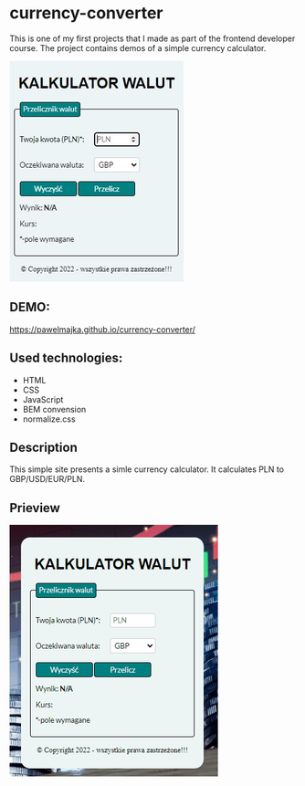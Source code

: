# currency-converter
This is one of my first projects that I made as part of the frontend developer course. The project contains demos of a simple currency calculator.

![page view](images/pageviev.jpg)

## DEMO:
https://pawelmajka.github.io/currency-converter/

## Used technologies:
- HTML
- CSS
- JavaScript
- BEM convension
- normalize.css

## Description
This simple site presents a simle currency calculator. It calculates PLN to GBP/USD/EUR/PLN.

## Prieview
![Demo animation](images/animation-currency-converter.gif/)
